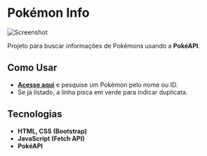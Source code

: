 # Pokémon Info  

![Screenshot](./src/public/images/print.png)  

Projeto para buscar informações de Pokémons usando a **PokéAPI**.  

## Como Usar  

- **[Acesse aqui](index.html)** e pesquise um Pokémon pelo nome ou ID.  
- Se já listado, a linha pisca em verde para indicar duplicata.  

## Tecnologias  

- **HTML, CSS (Bootstrap)**  
- **JavaScript (Fetch API)**  
- **PokéAPI**

